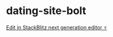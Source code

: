 # dating-site-bolt

[Edit in StackBlitz next generation editor ⚡️](https://stackblitz.com/~/github.com/poyhsiao/dating-site-bolt)